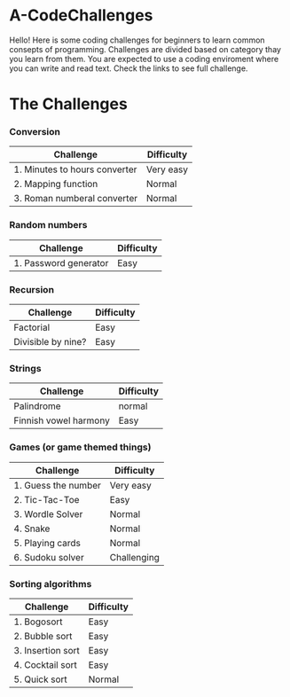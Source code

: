 # A-CodeChallenges
Hello! Here is some coding challenges for beginners to learn common consepts of programming.
Challenges are divided based on category thay you learn from them.
You are expected to use a coding enviroment where you can write and read text.
Check the links to see full challenge.

# The Challenges

### Conversion
| Challenge | Difficulty |
| --- | --- |
| 1. Minutes to hours converter | Very easy |
| 2. Mapping function | Normal |
| 3. Roman numberal converter | Normal |

### Random numbers
| Challenge | Difficulty |
| --- | --- |
| 1. Password generator | Easy |

### Recursion
| Challenge | Difficulty |
| --- | --- |
| Factorial | Easy |
| Divisible by nine? | Easy |

### Strings
| Challenge | Difficulty |
| --- | --- |
| Palindrome | normal |
| Finnish vowel harmony | Easy |

### Games (or game themed things)
| Challenge | Difficulty |
| --- | --- |
| 1. Guess the number | Very easy |
| 2. Tic-Tac-Toe | Easy |
| 3. Wordle Solver | Normal |
| 4. Snake | Normal |
| 5. Playing cards | Normal |
| 6. Sudoku solver | Challenging |

### Sorting algorithms
| Challenge | Difficulty |
| --- | --- |
| 1. Bogosort | Easy |
| 2. Bubble sort | Easy |
| 3. Insertion sort | Easy |
| 4. Cocktail sort | Easy |
| 5. Quick sort | Normal |
